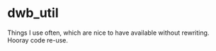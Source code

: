 # dwb_util
Things I use often, which are nice to have available without rewriting. Hooray code re-use.
